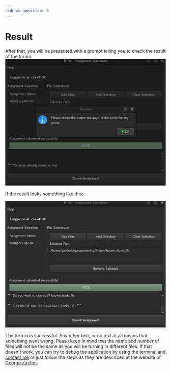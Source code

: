 ```yaml
---
sidebar_position: 3
---
```


# Result

After that, you will be presented with a prompt telling you to check the result of the turnin.
![turnin prompt](../images/maIn_window_check_turnin_output.png)

If the result looks something like this:

![turnin success](../images/main_window_turnin_output.png)

The turn in is successful. Any other text, or no text at all means that something went wrong. Pease keep in mind that the name and number of files will not be the same as you will be turning in different files. If that doesn't work, you can try to debug the application by using the terminal and [contact me](mailto:cs04134@uoi.gr) or just follow the steps as they are described at the website of [George Zachos](https://www.cse.uoi.gr/~gzachos/turnin/students.html)